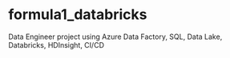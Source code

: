 # formula1_databricks
Data Engineer project using Azure Data Factory, SQL, Data Lake, Databricks, HDInsight, CI/CD
